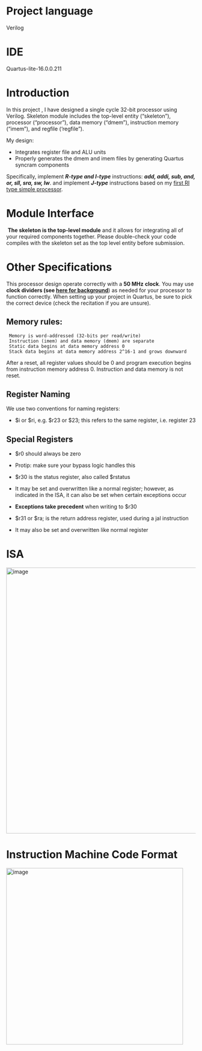 # Project language 
Verilog

# IDE
Quartus-lite-16.0.0.211

# Introduction
In this project , I have  designed a single cycle 32-bit processor using Verilog.
Skeleton module includes the top-level entity (“skeleton”), processor (“processor”), data memory (“dmem”), instruction memory (“imem”), and regfile (‘regfile”).

 My design:

-   Integrates register file and ALU units
-   Properly generates the dmem and imem files by generating Quartus syncram components

Specifically, implement **_R-type and I-type_** instructions: **_add, addi, sub, and, or, sll, sra, sw, lw_**.
and implement **_J-type_** instructions based on my [first RI type simple processor](https://github.com/PRK-innerpeace/MIPS-32bit-processor-R-and-I-type).

# Module Interface
 **The skeleton is the top-level module** and it allows for integrating all of your required components together. Please double-check your code compiles with the skeleton set as the top level entity before submission.

# Other Specifications


This processor design operate correctly with a **50 MHz** **clock**. You may use **clock dividers (see [here for background](http://referencedesigner.com/tutorials/verilogexamples/verilog_ex_02.php)**) as needed for your processor to function correctly. When setting up your project in Quartus, be sure to pick the correct device (check the recitation if you are unsure).

## Memory rules:

	 Memory is word-addressed (32-bits per read/write)
	 Instruction (imem) and data memory (dmem) are separate
	 Static data begins at data memory address 0
	 Stack data begins at data memory address 2^16-1 and grows downward

After a reset, all register values should be 0 and program execution begins from instruction memory address 0. Instruction and data memory is not reset. 

## Register Naming

We use two conventions for naming registers:

-   $i or $ri, e.g. $r23 or $23; this refers to the same register, i.e. register 23

## Special Registers

-   $r0 should always be zero

-   Protip: make sure your bypass logic handles this

-   $r30 is the status register, also called $rstatus

-   It may be set and overwritten like a normal register; however, as indicated in the ISA, it can also be set when certain exceptions occur
-   **Exceptions take precedent** when writing to $r30

-   $r31 or $ra; is the return address register, used during a jal instruction

-   It may also be set and overwritten like normal register

# ISA

<img width="708" alt="image" src="https://user-images.githubusercontent.com/67783915/180016499-ab31c280-54c6-4e9f-a14b-2acc53084eed.png">

# Instruction Machine Code Format

<img width="470" alt="image" src="https://user-images.githubusercontent.com/67783915/180016659-f582d5c2-0081-41f9-98b3-6c459d5bb424.png">

